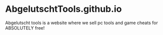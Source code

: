 # AbgelutschtTools.github.io
Abgelutscht tools is a website where we sell pc tools and game cheats for ABSOLUTELY free!
